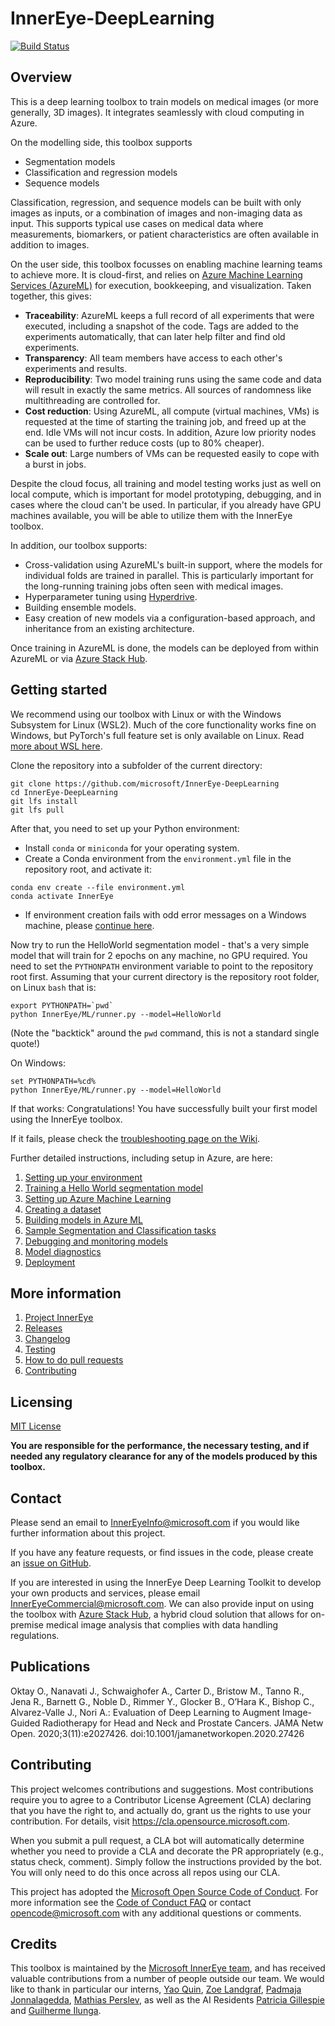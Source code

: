 # InnerEye-DeepLearning

[![Build Status](https://innereye.visualstudio.com/InnerEye/_apis/build/status/InnerEye-DeepLearning/InnerEye-DeepLearning-PR?branchName=master)](https://innereye.visualstudio.com/InnerEye/_build?definitionId=112&branchName=master)

## Overview

This is a deep learning toolbox to train models on medical images (or more generally, 3D images). 
It integrates seamlessly with cloud computing in Azure.
 
On the modelling side, this toolbox supports 
- Segmentation models
- Classification and regression models
- Sequence models

Classification, regression, and sequence models can be built with only images as inputs, or a combination of images
and non-imaging data as input. This supports typical use cases on medical data where measurements, biomarkers, 
or patient characteristics are often available in addition to images.

On the user side, this toolbox focusses on enabling machine learning teams to achieve more. It is cloud-first, and
relies on [Azure Machine Learning Services (AzureML)](https://docs.microsoft.com/en-gb/azure/machine-learning/) for execution,
bookkeeping, and visualization. Taken together, this gives:
- **Traceability**: AzureML keeps a full record of all experiments that were executed, including a snapshot of
the code. Tags are added to the experiments automatically, that can later help filter and find old experiments.
- **Transparency**: All team members have access to each other's experiments and results.
- **Reproducibility**: Two model training runs using the same code and data will result in exactly the same metrics. All
 sources of randomness like multithreading are controlled for.
- **Cost reduction**: Using AzureML, all compute (virtual machines, VMs) is requested at the time of starting the 
training job, and freed up at the end. Idle VMs will not incur costs. In addition, Azure low priority 
nodes can be used to further reduce costs (up to 80% cheaper).
- **Scale out**: Large numbers of VMs can be requested easily to cope with a burst in jobs.

Despite the cloud focus, all training and model testing works just as well on local compute, which is important for
model prototyping, debugging, and in cases where the cloud can't be used. In particular, if you already have GPU
machines available, you will be able to utilize them with the InnerEye toolbox.

In addition, our toolbox supports:
 - Cross-validation using AzureML's built-in support, where the models for 
individual folds are trained in parallel. This is particularly important for the long-running training jobs
often seen with medical images. 
- Hyperparameter tuning using
[Hyperdrive](https://docs.microsoft.com/en-us/azure/machine-learning/how-to-tune-hyperparameters).
- Building ensemble models.
- Easy creation of new models via a configuration-based approach, and inheritance from an existing
architecture.
 
Once training in AzureML is done, the models can be deployed from within AzureML or via 
[Azure Stack Hub](https://azure.microsoft.com/en-us/products/azure-stack/hub/).


## Getting started

We recommend using our toolbox with Linux or with the Windows Subsystem for Linux (WSL2). Much of the core 
functionality works fine on Windows, but PyTorch's full feature set is only available on Linux. Read [more about
WSL here](docs/WSL.md).

Clone the repository into a subfolder of the current directory:
```shell script
git clone https://github.com/microsoft/InnerEye-DeepLearning
cd InnerEye-DeepLearning
git lfs install
git lfs pull
```
After that, you need to set up your Python environment:
- Install `conda` or `miniconda` for your operating system. 
- Create a Conda environment from the `environment.yml` file in the repository root, and activate it:
```shell script
conda env create --file environment.yml
conda activate InnerEye
``` 
- If environment creation fails with odd error messages on a Windows machine, please [continue here](docs/WSL.md).

Now try to run the HelloWorld segmentation model - that's a very simple model that will train for 2 epochs on any
machine, no GPU required. You need to set the `PYTHONPATH` environment variable to point to the repository root first. 
Assuming that your current directory is the repository root folder, on Linux `bash` that is: 
```shell script
export PYTHONPATH=`pwd`
python InnerEye/ML/runner.py --model=HelloWorld
```
(Note the "backtick" around the `pwd` command, this is not a standard single quote!)

On Windows:
```shell script
set PYTHONPATH=%cd%
python InnerEye/ML/runner.py --model=HelloWorld
```

If that works: Congratulations! You have successfully built your first model using the InnerEye toolbox.

If it fails, please check the 
[troubleshooting page on the Wiki](https://github.com/microsoft/InnerEye-DeepLearning/wiki/Issues-with-code-setup-and-the-HelloWorld-model).

Further detailed instructions, including setup in Azure, are here:
1. [Setting up your environment](docs/environment.md)
1. [Training a Hello World segmentation model](docs/hello_world_model.md)
1. [Setting up Azure Machine Learning](docs/setting_up_aml.md)
1. [Creating a dataset](docs/creating_dataset.md)
1. [Building models in Azure ML](docs/building_models.md)
1. [Sample Segmentation and Classification tasks](docs/sample_tasks.md)
1. [Debugging and monitoring models](docs/debugging_and_monitoring.md)
1. [Model diagnostics](docs/model_diagnostics.md)
1. [Deployment](docs/deploy_on_aml.md)

## More information

1. [Project InnerEye](https://www.microsoft.com/en-us/research/project/medical-image-analysis/)
1. [Releases](docs/releases.md)
1. [Changelog](CHANGELOG.md)
1. [Testing](docs/testing.md)
1. [How to do pull requests](docs/pull_requests.md)
1. [Contributing](docs/contributing.md)

## Licensing

[MIT License](LICENSE)

**You are responsible for the performance, the necessary testing, and if needed any regulatory clearance for
 any of the models produced by this toolbox.**

## Contact

Please send an email to InnerEyeInfo@microsoft.com if you would like further information about this project.

If you have any feature requests, or find issues in the code, please create an 
[issue on GitHub](https://github.com/microsoft/InnerEye-DeepLearning/issues).

If you are interested in using the InnerEye Deep Learning Toolkit to develop your own products and services,
please email InnerEyeCommercial@microsoft.com. We can also provide input on using the toolbox with 
[Azure Stack Hub](https://azure.microsoft.com/en-us/products/azure-stack/hub/), a hybrid cloud solution
that allows for on-premise medical image analysis that complies with data handling regulations.

## Publications

Oktay O., Nanavati J., Schwaighofer A., Carter D., Bristow M., Tanno R., Jena R., Barnett G., Noble D., Rimmer Y., Glocker B., O’Hara K., Bishop C., Alvarez-Valle J., Nori A.: Evaluation of Deep Learning to Augment Image-Guided Radiotherapy for Head and Neck and Prostate Cancers. JAMA Netw Open. 2020;3(11):e2027426. doi:10.1001/jamanetworkopen.2020.27426

## Contributing

This project welcomes contributions and suggestions.  Most contributions require you to agree to a
Contributor License Agreement (CLA) declaring that you have the right to, and actually do, grant us
the rights to use your contribution. For details, visit https://cla.opensource.microsoft.com.

When you submit a pull request, a CLA bot will automatically determine whether you need to provide
a CLA and decorate the PR appropriately (e.g., status check, comment). Simply follow the instructions
provided by the bot. You will only need to do this once across all repos using our CLA.

This project has adopted the [Microsoft Open Source Code of Conduct](https://opensource.microsoft.com/codeofconduct/).
For more information see the [Code of Conduct FAQ](https://opensource.microsoft.com/codeofconduct/faq/) or
contact [opencode@microsoft.com](mailto:opencode@microsoft.com) with any additional questions or comments.


## Credits

This toolbox is maintained by the 
[Microsoft InnerEye team](https://www.microsoft.com/en-us/research/project/medical-image-analysis/), 
and has received valuable contributions from a number
of people outside our team. We would like to thank in particular our interns, 
[Yao Quin](http://cseweb.ucsd.edu/~yaq007/), [Zoe Landgraf](https://www.linkedin.com/in/zoe-landgraf-a2212293),
[Padmaja Jonnalagedda](https://www.linkedin.com/in/jspadmaja/),
[Mathias Perslev](https://github.com/perslev), as well as the AI Residents 
[Patricia Gillespie](https://www.microsoft.com/en-us/research/people/t-pagill/) and
[Guilherme Ilunga](https://gilunga.github.io/).
